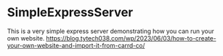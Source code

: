 # SimpleExpressServer

This is a very simple express server demonstrating how you can run your own website.
https://blog.tytech038.com/wp/2023/06/03/how-to-create-your-own-website-and-import-it-from-carrd-co/
